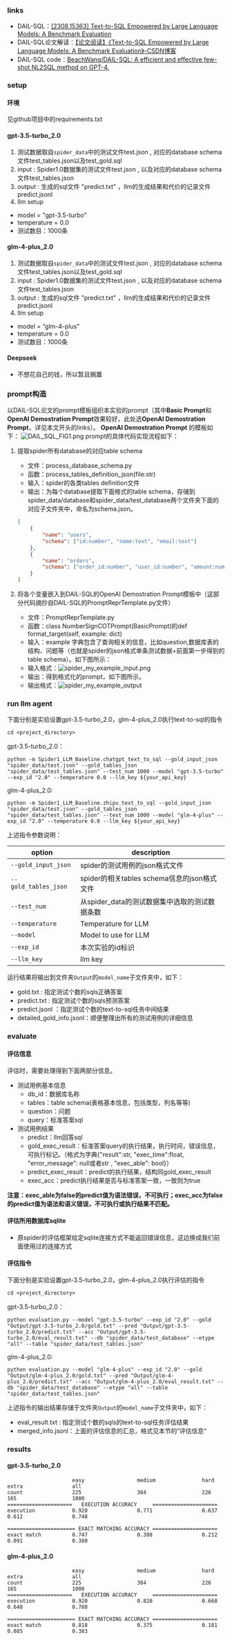 ### links
* DAIL-SQL：[[2308.15363] Text-to-SQL Empowered by Large Language Models: A Benchmark Evaluation](https://arxiv.org/abs/2308.15363)
* DAIL-SQL论文解读：[【论文阅读】《Text-to-SQL Empowered by Large Language Models: A Benchmark Evaluation》-CSDN博客](https://blog.csdn.net/weixin_45606499/article/details/133905621)
* DAIL-SQL code：[BeachWang/DAIL-SQL: A efficient and effective few-shot NL2SQL method on GPT-4.](https://github.com/BeachWang/DAIL-SQL)

### setup

#### 环境
见github项目中的requirements.txt
#### gpt-3.5-turbo_2.0
1. 测试数据取自`spider_data`中的测试文件test.json ,  对应的database schema文件test_tables.json以及test_gold.sql
2. input : Spider1.0数据集的测试文件test.json ,  以及对应的database schema文件test_tables.json
3. output : 生成的sql文件 "predict.txt" ，llm的生成结果和代价的记录文件predict.jsonl
4. llm setup 
* model = "gpt-3.5-turbo"
* temperature = 0.0
* 测试数目：1000条

#### glm-4-plus_2.0
1. 测试数据取自`spider_data`中的测试文件test.json ,  对应的database schema文件test_tables.json以及test_gold.sql
2. input : Spider1.0数据集的测试文件test.json ,  以及对应的database schema文件test_tables.json
3. output : 生成的sql文件 "predict.txt" ，llm的生成结果和代价的记录文件predict.jsonl
4. llm setup 
* model = “glm-4-plus"
* temperature = 0.0
* 测试数目：1000条

#### Deepseek
* 不想花自己的钱，所以暂且搁置


### prompt构造
以DAIL-SQL论文的prompt模板组织本实验的prompt（其中**Basic Prompt**和**OpenAI Demostration Prompt**效果较好，此处选**OpenAI Demostration Prompt**，详见本文开头的links）。
**OpenAI Demostration Prompt** 的模板如下：
![DAIL_SQL_FIG1.png](../attachment/DAIL_SQL_FIG1.png)
prompt的具体代码实现流程如下：
1. 提取spider所有database的对应table schema
	* 文件：process_database_schema.py
	* 函数：process_tables_definition_json(file:str)
	* 输入：spider的各类tables definition文件
	* 输出：为每个database提取下面格式的table schema，存储到spider_data/database和spider_data/test_database两个文件夹下面的对应子文件夹中，命名为schema.json。
	``` json
	[  
	    {  
	        "name": "users",  
	        "schema": ["id:number", "name:text", "email:text"]  
	    },  
	    {  
	        "name": "orders",  
	        "schema": ["order_id:number", "user_id:number", "amount:number"]  
	    }  
	]
    ```

2. 将各个变量嵌入到DAIL-SQL的OpenAI Demostration Prompt模板中（这部分代码摘抄自DAIL-SQL的PromptReprTemplate.py文件）
	* 文件：PromptReprTemplate.py
	* 函数：class NumberSignCOTPrompt(BasicPrompt)的def format_target(self, example: dict)
	* 输入：example 字典包含了查询相关的信息，比如question,数据库表的结构、问题等（也就是spider的json格式单条测试数据+前面第一步得到的table schema）。如下图所示：
	* 输入格式：![spider_my_example_input.png](../attachment/spider_my_example_input.png)
	* 输出：得到格式化的prompt，如下图所示。
	* 输出格式：![spider_my_example_output](../attachment/spider_my_example_output.png)


### run llm agent
下面分别是实验设置gpt-3.5-turbo_2.0，glm-4-plus_2.0执行text-to-sql的指令
``` shell
cd <project_directory>
```

gpt-3.5-turbo_2.0：
``` shell
python -m Spider1_LLM_Baseline.chatgpt_text_to_sql --gold_input_json "spider_data/test.json" --gold_tables_json "spider_data/test_tables.json" --test_num 1000 --model "gpt-3.5-turbo" --exp_id "2.0" --temperature 0.0 --llm_key ${your_api_key}
```

glm-4-plus_2.0:
``` shell
python -m Spider1_LLM_Baseline.zhipu_text_to_sql --gold_input_json "spider_data/test.json" --gold_tables_json "spider_data/test_tables.json" --test_num 1000 --model "glm-4-plus" --exp_id "2.0" --temperature 0.0 --llm_key ${your_api_key}
```

上述指令参数说明：

| option               | description                       |
| -------------------- | --------------------------------- |
| `--gold_input_json`  | spider的测试用例的json格式文件              |
| `--gold_tables_json` | spider的相关tables schema信息的json格式文件 |
| `--test_num`         | 从spider_data的测试数据集中选取的测试数据条数      |
| `--temperature`      | Temperature for LLM               |
| `--model`            | Model to use for LLM              |
| `--exp_id`           | 本次实验的id标识                         |
| `--llm_key`          | llm key                           |

运行结果将输出到文件夹`Output`的`model_name`子文件夹中，如下：
* gold.txt : 指定测试个数的sqls正确答案
* predict.txt : 指定测试个数的sqls预测答案
* predict.jsonl ：指定测试个数的text-to-sql任务中间结果
* detailed_gold_info.jsonl：顺便整理出所有的测试用例的详细信息

### evaluate

#### 评估信息
评估时，需要处理得到下面两部分信息。
* 测试用例基本信息
	* db_id：数据库名称
	* tables：table schema(表格基本信息，包括类型，列名等等)
	* question：问题
	* query：标准答案sql
* 测试用例结果
	* predict：llm回答sql
	* gold_exec_result：标准答案query的执行结果，执行时间，错误信息，可执行标记。（格式为字典{"result":str, "exec_time":float, "error_message": null或者str , "exec_able": bool}）
	* predict_exec_result：predict的执行结果，结构同gold_exec_result
	* exec_acc：predict执行结果是否与标准答案一致，一致则为true

**注意：exec_able为false的predict值为语法错误，不可执行；exec_acc为false的predict值为语法和语义错误，不可执行或执行结果不匹配。**


#### 评估所用数据库sqlite
* 原spider的评估框架给定sqlite连接方式不能返回错误信息，这边换成我们前面使用过的连接方式
#### 评估指令
下面分别是实验设置gpt-3.5-turbo_2.0，glm-4-plus_2.0执行评估的指令
``` shell
cd <project_directory>
```

gpt-3.5-turbo_2.0：
``` shell
python evaluation.py --model "gpt-3.5-turbo" --exp_id "2.0" --gold "Output/gpt-3.5-turbo_2.0/gold.txt" --pred "Output/gpt-3.5-turbo_2.0/predict.txt" --acc "Output/gpt-3.5-turbo_2.0/eval_result.txt" --db "spider_data/test_database" --etype "all" --table "spider_data/test_tables.json"
```

glm-4-plus_2.0:
``` shell
python evaluation.py --model "glm-4-plus" --exp_id "2.0" --gold "Output/glm-4-plus_2.0/gold.txt" --pred "Output/glm-4-plus_2.0/predict.txt" --acc "Output/glm-4-plus_2.0/eval_result.txt" --db "spider_data/test_database" --etype "all" --table "spider_data/test_tables.json"
```


上述指令的输出结果存储于文件夹`Output`的`model_name`子文件夹中，如下：
* eval_result.txt : 指定测试个数的sqls的text-to-sql任务评估结果
* merged_info.jsonl：上面的评估信息的汇总，格式见本节的”评估信息“

### results
#### gpt-3.5-turbo_2.0
```
                     easy                 medium               hard                 extra                all                   
count                225                  384                  226                  165                  1000                  
=====================   EXECUTION ACCURACY     =====================  
execution            0.920                0.771                0.637                0.612                0.748                 
  
====================== EXACT MATCHING ACCURACY =====================  
exact match          0.747                0.388                0.212                0.091                0.380
```

#### glm-4-plus_2.0
```
                     easy                 medium               hard                 extra                all                   
count                225                  384                  226                  165                  1000                  
=====================   EXECUTION ACCURACY     =====================  
execution            0.920                0.820                0.668                0.648                0.780                 
  
====================== EXACT MATCHING ACCURACY =====================  
exact match          0.818                0.375                0.181                0.085                0.383
```





